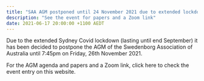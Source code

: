 ```yaml
---
title: "SAA AGM postponed until 24 November 2021 due to extended lockdown"
description: "See the event for papers and a Zoom link"
date: 2021-06-17 20:00:00 +1100 AEDT
---
```


Due to the extended Sydney Covid lockdown (lasting until end September) it has been decided to postpone the AGM of the Swedenborg Association of Australia until 7:45pm on Friday, 26th November 2021.

For the AGM agenda and papers and a Zoom link, click here to check the event entry on this website.


